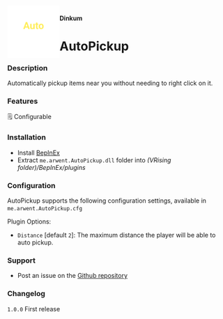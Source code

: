 <img width="120" height="120" align="left" src="./.assets/logo.png" alt="AutoPickup Logo">

#### Dinkum

# AutoPickup

### Description

Automatically pickup items near you without needing to right click on it.

### Features
🗒️ Configurable

### Installation
- Install [BepInEx](https://builds.bepinex.dev/projects/bepinex_be/572/BepInEx_UnityMono_x64_9c2b17f_6.0.0-be.572.zip)
- Extract ``me.arwent.AutoPickup.dll`` folder into _(VRising folder)/BepInEx/plugins_

### Configuration
AutoPickup supports the following configuration settings, available in `me.arwent.AutoPickup.cfg`

Plugin Options:
- `Distance` [default `2`]: The maximum distance the player will be able to auto pickup.

### Support
- Post an issue on the [Github repository](https://github.com/jokeruarwentto/AutoPickup)

### Changelog
`1.0.0` First release